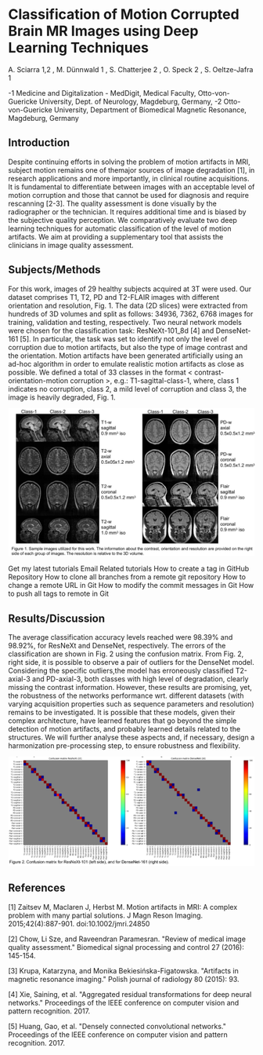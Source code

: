 # Classification of Motion Corrupted Brain MR Images using Deep Learning Techniques

A. Sciarra 1,2 , M. Dünnwald 1 , S. Chatterjee 2 , O. Speck 2 , S. Oeltze-Jafra 1

-1 Medicine and Digitalization - MedDigit, Medical Faculty, Otto-von-Guericke University, Dept. of Neurology, Magdeburg, Germany, 
-2 Otto-von-Guericke University, Department of Biomedical Magnetic Resonance, Magdeburg, Germany

## Introduction

Despite continuing efforts in solving the problem of motion artifacts in MRI, 
subject motion remains one of themajor sources of image degradation [1], 
in research applications and more importantly, in clinical routine acquisitions. 
It is fundamental to differentiate between images with an acceptable level of motion corruption and those that cannot be used for diagnosis and require rescanning [2-3]. The quality assessment is done visually by the radiographer or the technician. It requires additional time and is biased by the subjective quality perception. We comparatively evaluate two deep learning techniques for automatic classification of the level of motion artifacts. We aim at providing a supplementary tool that assists the clinicians in image quality assessment.

## Subjects/Methods

For this work, images of 29 healthy subjects acquired at 3T were used. 
Our dataset comprises T1, T2, PD and T2-FLAIR images with different orientation and resolution, Fig. 1.
The data (2D slices) were extracted from hundreds of 3D volumes and split as follows: 
34936, 7362, 6768 images for training, validation and testing, respectively. 
Two neural network models were chosen for the classification task: ResNeXt-101_8d [4] and DenseNet-161 [5]. 
In particular, the task was set to identify not only the level of corruption due to motion artifacts, 
but also the type of image contrast and the orientation. 
Motion artifacts have been generated artificially using an ad-hoc algorithm in order to emulate realistic motion artifacts as close as possible. 
We defined a total of 33 classes in the format < contrast-orientation-motion corruption >, 
e.g.: T1-sagittal-class-1, where, class 1 indicates no corruption, class 2, 
a mild level of corruption and class 3, the image is heavily degraded, Fig. 1. 

![Figure 1.](https://github.com/sarcDV/Motion-on-flight/blob/main/fig-1.png)

Get my latest tutorials
Email
Related tutorials
How to create a tag in GitHub Repository
How to clone all branches from a remote git repository
How to change a remote URL in Git
How to modify the commit messages in Git
How to push all tags to remote in Git

## Results/Discussion

The average classification accuracy levels reached were 98.39% and 98.92%, for ResNeXt and DenseNet, respectively. 
The errors of the classification are shown in Fig. 2 using the confusion matrix. From Fig. 2,
right side, it is possible to observe a pair of outliers for the DenseNet model. 
Considering the specific outliers,the model has erroneously classified T2-axial-3 and PD-axial-3,
both classes with high level of degradation, clearly missing the contrast information. 
However, these results are promising, yet, the robustness of the networks performance wrt. different datasets (with varying acquisition properties such as sequence parameters and resolution) remains to be investigated. 
It is possible that these models, given their complex architecture, 
have learned features that go beyond the simple detection of motion artifacts, and probably learned details related to the structures. 
We will further analyse these aspects and, if necessary, design a harmonization pre-processing step, to ensure robustness and flexibility.

![Figure 2.](https://github.com/sarcDV/Motion-on-flight/blob/main/fig-2.png)

## References
[1] Zaitsev M, Maclaren J, Herbst M. Motion artifacts in MRI: A complex problem with many partial solutions. J Magn Reson Imaging. 2015;42(4):887-901. doi:10.1002/jmri.24850

[2] Chow, Li Sze, and Raveendran Paramesran. "Review of medical image quality assessment." Biomedical signal processing and control 27 (2016): 145-154.

[3] Krupa, Katarzyna, and Monika Bekiesińska-Figatowska. "Artifacts in magnetic resonance imaging." Polish journal of radiology 80 (2015): 93.

[4] Xie, Saining, et al. "Aggregated residual transformations for deep neural networks." Proceedings of the IEEE conference on computer vision and pattern recognition. 2017.

[5] Huang, Gao, et al. "Densely connected convolutional networks." Proceedings of the IEEE conference on computer vision and pattern recognition. 2017.
